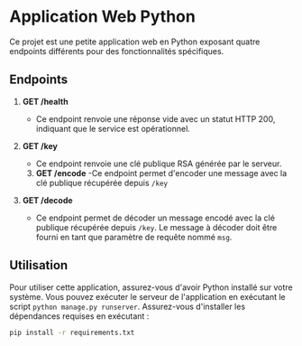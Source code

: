 # Application Web Python

Ce projet est une petite application web en Python exposant quatre endpoints différents pour des fonctionnalités spécifiques.

## Endpoints

1. **GET /health**  
   - Ce endpoint renvoie une réponse vide avec un statut HTTP 200, indiquant que le service est opérationnel.

2. **GET /key**  
   - Ce endpoint renvoie une clé publique RSA générée par le serveur.

   3. **GET /encode**
   -Ce endpoint permet d'encoder une message avec la clé publique récupérée depuis `/key`

3. **GET /decode**  
   - Ce endpoint permet de décoder un message encodé avec la clé publique récupérée depuis `/key`. Le message à décoder doit être fourni en tant que paramètre de requête nommé `msg`.

## Utilisation

Pour utiliser cette application, assurez-vous d'avoir Python installé sur votre système. Vous pouvez exécuter le serveur de l'application en exécutant le script `python manage.py runserver`. Assurez-vous d'installer les dépendances requises en exécutant :

```bash
pip install -r requirements.txt
